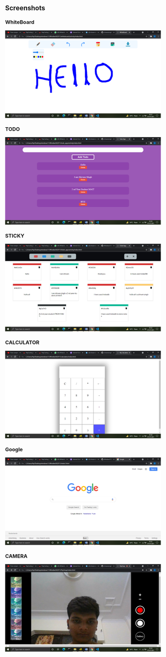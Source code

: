## Screenshots
### WhiteBoard
![PAINT](https://github.com/shivamsingh124/Windows11/blob/master/Windiws%2011/UI/Screenshot%20(988).png)
### TODO
![Notes](https://github.com/shivamsingh124/Windows11/blob/master/Windiws%2011/UI/Screenshot%20(990).png)
### STICKY
![TICKET](https://github.com/shivamsingh124/Windows11/blob/master/Windiws%2011/UI/Screenshot%20(992).png)
### CALCULATOR
![Calculator](https://github.com/shivamsingh124/Windows11/blob/master/Windiws%2011/UI/Screenshot%20(991).png)
### Google
![HomePage HTML CSS](https://github.com/shivamsingh124/Windows11/blob/master/Windiws%2011/UI/Screenshot%20(993).png)
### CAMERA
![Gallery](https://github.com/shivamsingh124/Windows11/blob/master/Windiws%2011/UI/Screenshot%20(989).png)